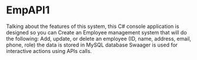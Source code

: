 # EmpAPI1

Talking about the features of this system, this C# console application is designed so you can Create an Employee management system that will do the following:
Add, update, or delete an employee (ID, name, address, email, phone, role) 
the data is stored in MySQL database 
Swaager is used for interactive actions using APIs calls.
